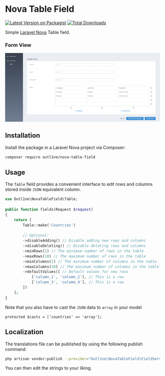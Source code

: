 # Nova Table Field

[![Latest Version on Packagist](https://img.shields.io/packagist/v/outl1ne/nova-table-field.svg?style=flat-square)](https://packagist.org/packages/outl1ne/nova-table-field)
[![Total Downloads](https://img.shields.io/packagist/dt/outl1ne/nova-table-field.svg?style=flat-square)](https://packagist.org/packages/outl1ne/nova-table-field)

Simple [Laravel Nova](https://nova.laravel.com) Table field.


### Form View

![Form View GIF](docs/form.gif)


## Installation

Install the package in a Laravel Nova project via Composer:

```bash
composer require outl1ne/nova-table-field
```

## Usage

The `Table` field provides a convenient interface to edit rows and columns stored inside `JSON` equivalent column.
```php
use Outl1ne\NovaTableField\Table;

public function fields(Request $request)
{
    return [
        Table::make('Countries')

        // Optional:
        ->disableAdding() // Disable adding new rows and columns
        ->disableDeleting() // Disable deleting rows and columns
        ->minRows(1) // The minimum number of rows in the table
        ->maxRows(10) // The maximum number of rows in the table
        ->minColumns(1) // The minimum number of columns in the table
        ->maxColumns(10) // The maximum number of columns in the table
        ->defaultValues([ // Default values for new rows
            ['column_1', 'column_2'], // This is a row
            ['column_3', 'column_4'], // This is a row
        ])
    ];
}
```

Note that you also have to cast the `JSON` data to `array` in your model
```
protected $casts = ['countries' => 'array'];
```

## Localization

The translations file can be published by using the following publish command:

```bash
php artisan vendor:publish --provider="Outl1ne\NovaTableField\FieldServiceProvider" --tag="translations"
```

You can then edit the strings to your liking.
